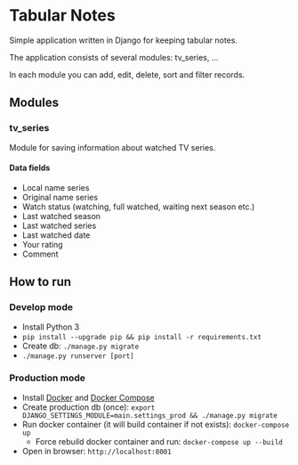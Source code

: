 Tabular Notes
=============

Simple application written in Django for keeping tabular notes.

The application consists of several modules: tv_series, ...

In each module you can add, edit, delete, sort and filter records.

Modules
-------

### tv_series

Module for saving information about watched TV series.

#### Data fields

- Local name series
- Original name series
- Watch status (watching, full watched, waiting next season etc.)
- Last watched season
- Last watched series
- Last watched date
- Your rating
- Comment

How to run
----------

### Develop mode

- Install Python 3
- `pip install --upgrade pip && pip install -r requirements.txt`
- Create db: `./manage.py migrate`
- `./manage.py runserver [port]`

### Production mode

- Install [Docker](https://docs.docker.com/install/) and [Docker Compose](https://docs.docker.com/compose/install/)
- Create production db (once): `export DJANGO_SETTINGS_MODULE=main.settings_prod && ./manage.py migrate` 
- Run docker container (it will build container if not exists): `docker-compose up` 
    - Force rebuild docker container and run: `docker-compose up --build`
- Open in browser: `http://localhost:8001`
 